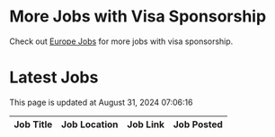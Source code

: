 # More Jobs with Visa Sponsorship

Check out [Europe Jobs](https://github.com/sureshparimi/europejobs#latest-jobs) for more jobs with visa sponsorship.

# Latest Jobs

This page is updated at August 31, 2024 07:06:16

| Job Title | Job Location | Job Link | Job Posted |
| --- | --- | --- | --- |
